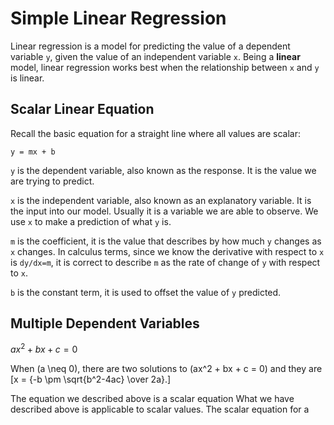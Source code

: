 # Simple Linear Regression

Linear regression is a model for predicting the value of a dependent variable `y`, given the value of an independent variable `x`. Being a **linear** model, linear regression works best when the relationship between `x` and `y` is linear. 

## Scalar Linear Equation

Recall the basic equation for a straight line where all values are scalar:

    y = mx + b

`y` is the dependent variable, also known as the response. It is the value we are trying to predict. 

`x` is the independent variable, also known as an explanatory variable. It is the input into our model. Usually it is a variable we are able to observe. We use `x` to make a prediction of what `y` is.

`m` is the coefficient, it is the value that describes by how much `y` changes as `x` changes. In calculus terms, since we know the derivative with respect to `x` is `dy/dx=m`, it is correct to describe `m` as the rate of change of `y` with respect to `x`.

`b` is the constant term, it is used to offset the value of `y` predicted. 

## Multiple Dependent Variables

$ax^2 + bx + c = 0$
  
When \(a \neq 0\), there are two solutions to \(ax^2 + bx + c = 0\) and they are
\[x = {-b \pm \sqrt{b^2-4ac} \over 2a}.\]    
    

The equation we described above is a scalar equation
What we have described above is applicable to scalar values. 
The scalar equation for a 

